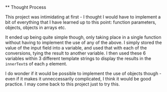 ** Thought Process

This project was intimidating at first - I thought I would have to implement a bit of everything that I have learned up to this point: function parameters, objects, objects in arrays etc. 

It ended up being quite simple though, only taking place in a single function without having to implement the use of any of the above. I simply stored the value of the input field into a variable, and used that with each of the conversions, tying the result to another variable. I then used these 6 variables within 3 different template strings to display the results in the `innerText`s of each `p` element. 

I do wonder if it would be possible to implement the use of objects though - even if it makes it unneccessarily complicated, I think it would be good practice. I may come back to this project just to try this.
